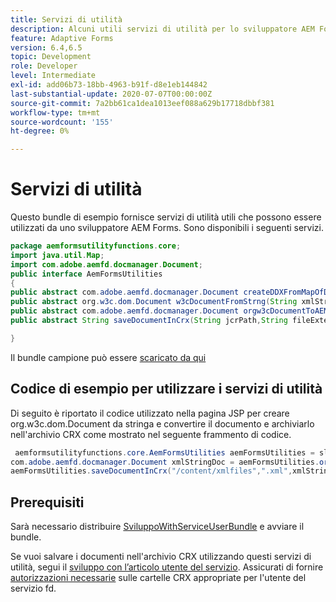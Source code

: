 ```yaml
---
title: Servizi di utilità
description: Alcuni utili servizi di utilità per lo sviluppatore AEM Forms
feature: Adaptive Forms
version: 6.4,6.5
topic: Development
role: Developer
level: Intermediate
exl-id: add06b73-18bb-4963-b91f-d8e1eb144842
last-substantial-update: 2020-07-07T00:00:00Z
source-git-commit: 7a2bb61ca1dea1013eef088a629b17718dbbf381
workflow-type: tm+mt
source-wordcount: '155'
ht-degree: 0%

---
```


# Servizi di utilità

Questo bundle di esempio fornisce servizi di utilità utili che possono essere utilizzati da uno sviluppatore AEM Forms. Sono disponibili i seguenti servizi.


```java
package aemformsutilityfunctions.core;
import java.util.Map;
import com.adobe.aemfd.docmanager.Document;
public interface AemFormsUtilities
{
public abstract com.adobe.aemfd.docmanager.Document createDDXFromMapOfDocuments(Map<String, com.adobe.aemfd.docmanager.Document> paramMap);
public abstract org.w3c.dom.Document w3cDocumentFromStrng(String xmlString);
public abstract com.adobe.aemfd.docmanager.Document orgw3cDocumentToAEMFDDocument(org.w3c.dom.Document xmlDocument);
public abstract String saveDocumentInCrx(String jcrPath,String fileExtension, Document documentToSave);

}
```

Il bundle campione può essere [scaricato da qui](assets/aemformsutilityfunctions.aemformsutilityfunctions.core-1.0-SNAPSHOT.jar)

## Codice di esempio per utilizzare i servizi di utilità

Di seguito è riportato il codice utilizzato nella pagina JSP per creare org.w3c.dom.Document da stringa e convertire il documento e archiviarlo nell&#39;archivio CRX come mostrato nel seguente frammento di codice.

```java
 aemformsutilityfunctions.core.AemFormsUtilities aemFormsUtilities = sling.getService(aemformsutilityfunctions.core.AemFormsUtilities.class);
com.adobe.aemfd.docmanager.Document xmlStringDoc = aemFormsUtilities.orgw3cDocumentToAEMFDDocument(aemFormsUtilities.w3cDocumentFromStrng("<data><fname>Girish</fname></data>"));
aemFormsUtilities.saveDocumentInCrx("/content/xmlfiles",".xml",xmlStringDoc);
```

## Prerequisiti


Sarà necessario distribuire [SviluppoWithServiceUserBundle](https://experienceleague.adobe.com/docs/experience-manager-learn/assets/DevelopingWithServiceUser.jar) e avviare il bundle.


Se vuoi salvare i documenti nell&#39;archivio CRX utilizzando questi servizi di utilità, segui il [sviluppo con l’articolo utente del servizio](https://experienceleague.adobe.com/docs/experience-manager-learn/forms/adaptive-forms/service-user-tutorial-develop.html?lang=en#adaptive-forms). Assicurati di fornire [autorizzazioni necessarie](http://localhost:4502/useradmin) sulle cartelle CRX appropriate per l&#39;utente del servizio fd.
